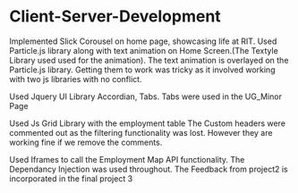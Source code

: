 # Client-Server-Development
Implemented Slick Corousel on home page, showcasing life at RIT.
Used Particle.js library along with text animation on Home Screen.(The Textyle Library used used for the animation).
The text animation is overlayed on the Particle.js library. Getting them to work was tricky as it involved working with two js libraries with no conflict.

Used Jquery UI Library Accordian, Tabs.
Tabs were used in the UG_Minor Page

Used Js Grid Library with the employment table
The Custom headers were commented out as the filtering functionality was lost. However they are working fine if we remove the comments.

Used Iframes to call the Employment Map API functionality.
The Dependancy Injection was used throughout.
The Feedback from project2 is incorporated in the final project 3
